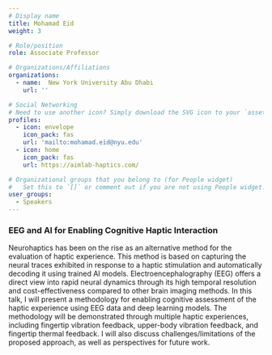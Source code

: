 ```yaml
---
# Display name
title: Mohamad Eid
weight: 3

# Role/position
role: Associate Professor

# Organizations/Affiliations
organizations:
  - name:  New York University Abu Dhabi
    url: ''

# Social Networking
# Need to use another icon? Simply download the SVG icon to your `assets/media/icons/` folder.
profiles:
  - icon: envelope
    icon_pack: fas
    url: 'mailto:mohamad.eid@nyu.edu'
  - icon: home
    icon_pack: fas
    url: https://aimlab-haptics.com/

# Organizational groups that you belong to (for People widget)
#   Set this to `[]` or comment out if you are not using People widget.
user_groups:
  - Speakers
---
```


### EEG and AI for Enabling Cognitive Haptic Interaction

Neurohaptics has been on the rise as an alternative method for the evaluation of haptic experience. This method is based on capturing the neural traces exhibited in response to a haptic stimulation and automatically decoding it using trained AI models. Electroencephalography (EEG) offers a direct view into rapid neural dynamics through its high temporal resolution and cost-effectiveness compared to other brain imaging methods. In this talk, I will present a methodology for enabling cognitive assessment of the haptic experience using EEG data and deep learning models. The methodology will be demonstrated through multiple haptic experiences, including fingertip vibration feedback, upper-body vibration feedback, and fingertip thermal feedback. I will also discuss challenges/limitations of the proposed approach, as well as perspectives for future work.